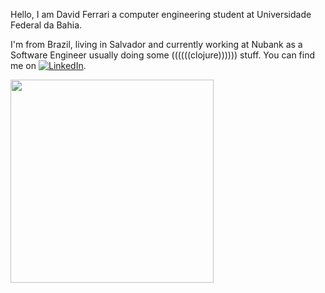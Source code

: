 Hello, I am David Ferrari a computer engineering student at Universidade Federal da Bahia.

I'm from Brazil, living in Salvador and currently working at Nubank as a Software Engineer usually doing some ((((((clojure)))))) stuff. 
You can find me on [![LinkedIn][2.2]][2].

<p>
<a href="https://github.com/anuraghazra/github-readme-stats">
      <img width=325 align="center" src="https://github-readme-stats.vercel.app/api/top-langs/?username=redfoggg&hide=tsql,Cuda&title_color=61dafb&text_color=ffffff&icon_color=61dafb&bg_color=20232a&langs_count=8&layout=compact&border_color=61dafb&hide_border=true" />
</a>

[2.2]: https://raw.githubusercontent.com/MartinHeinz/MartinHeinz/master/linkedin-3-16.png (LinkedIn icon without padding)
[2]: https://www.linkedin.com/in/davidferrari13/
